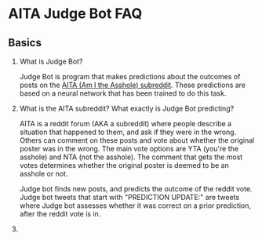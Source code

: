 # AITA Judge Bot FAQ

## Basics

1. What is Judge Bot?

    Judge Bot is program that makes predictions about the outcomes of posts on the [AITA (Am I the Asshole) subreddit](https://www.reddit.com/r/AmItheAsshole/). These predictions are based on a neural network that has been trained to do this task.

2. What is the AITA subreddit? What exactly is Judge Bot predicting?

    AITA is a reddit forum (AKA a subreddit) where people describe a situation that happened to them, and ask if they were in the wrong. Others can comment on these posts and vote about whether the original poster was in the wrong.  The main vote options are YTA (you're the asshole) and NTA (not the asshole). The comment that gets the most votes determines whether the original poster is deemed to be an asshole or not.

    Judge bot finds new posts, and predicts the outcome of the reddit vote. Judge bot tweets that start with "PREDICTION UPDATE:" are tweets where Judge bot assesses whether it was correct on a prior prediction, after the reddit vote is in.

3. 


